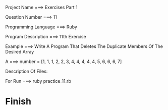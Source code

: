 Project Name ===> Exercises Part 1

Question Number ===> 11

Programming Language ===> Ruby

Program Description ===> 11th Exercise

Example ===> Write A Program That Deletes The Duplicate Members Of The Desired Array

A ===> number = [1, 1, 1, 2, 2, 3, 4, 4, 4, 4, 4, 5, 6, 6, 6, 7]

Description Of Files:

For Run ===> ruby practice_11.rb

# Finish
